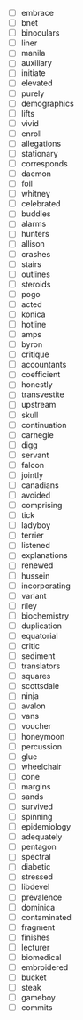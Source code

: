 - [ ] embrace
- [ ] bnet
- [ ] binoculars
- [ ] liner
- [ ] manila
- [ ] auxiliary
- [ ] initiate
- [ ] elevated
- [ ] purely
- [ ] demographics
- [ ] lifts
- [ ] vivid
- [ ] enroll
- [ ] allegations
- [ ] stationary
- [ ] corresponds
- [ ] daemon
- [ ] foil
- [ ] whitney
- [ ] celebrated
- [ ] buddies
- [ ] alarms
- [ ] hunters
- [ ] allison
- [ ] crashes
- [ ] stairs
- [ ] outlines
- [ ] steroids
- [ ] pogo
- [ ] acted
- [ ] konica
- [ ] hotline
- [ ] amps
- [ ] byron
- [ ] critique
- [ ] accountants
- [ ] coefficient
- [ ] honestly
- [ ] transvestite
- [ ] upstream
- [ ] skull
- [ ] continuation
- [ ] carnegie
- [ ] digg
- [ ] servant
- [ ] falcon
- [ ] jointly
- [ ] canadians
- [ ] avoided
- [ ] comprising
- [ ] tick
- [ ] ladyboy
- [ ] terrier
- [ ] listened
- [ ] explanations
- [ ] renewed
- [ ] hussein
- [ ] incorporating
- [ ] variant
- [ ] riley
- [ ] biochemistry
- [ ] duplication
- [ ] equatorial
- [ ] critic
- [ ] sediment
- [ ] translators
- [ ] squares
- [ ] scottsdale
- [ ] ninja
- [ ] avalon
- [ ] vans
- [ ] voucher
- [ ] honeymoon
- [ ] percussion
- [ ] glue
- [ ] wheelchair
- [ ] cone
- [ ] margins
- [ ] sands
- [ ] survived
- [ ] spinning
- [ ] epidemiology
- [ ] adequately
- [ ] pentagon
- [ ] spectral
- [ ] diabetic
- [ ] stressed
- [ ] libdevel
- [ ] prevalence
- [ ] dominica
- [ ] contaminated
- [ ] fragment
- [ ] finishes
- [ ] lecturer
- [ ] biomedical
- [ ] embroidered
- [ ] bucket
- [ ] steak
- [ ] gameboy
- [ ] commits
